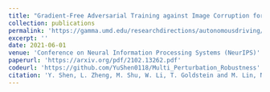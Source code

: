 ```yaml
---
title: "Gradient-Free Adversarial Training against Image Corruption for Learning-based Steering"
collection: publications
permalink: 'https://gamma.umd.edu/researchdirections/autonomousdriving/visionrobustlearning/'
excerpt: ''
date: 2021-06-01
venue: 'Conference on Neural Information Processing Systems (NeurIPS)'
paperurl: 'https://arxiv.org/pdf/2102.13262.pdf'
codeurl: 'https://github.com/YuShen0118/Multi_Perturbation_Robustness'
citation: 'Y. Shen, L. Zheng, M. Shu, W. Li, T. Goldstein and M. Lin, NeurIPS, 2021'
---
```


